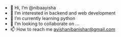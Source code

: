 - 👋 Hi, I’m @nibaayisha
- 👀 I’m interested in backend and web development
- 🌱 I’m currently learning python
- 💞️ I’m looking to collaborate on ...
- 📫 How to reach me ayishanibanishar@gmail.com

<!---
nibaayisha/nibaayisha is a ✨ special ✨ repository because its `README.md` (this file) appears on your GitHub profile.
You can click the Preview link to take a look at your changes.
--->
